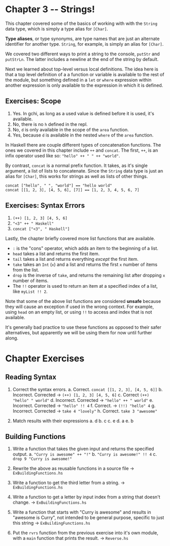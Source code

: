 # Chapter 3 -- Strings!

This chapter covered some of the basics of working with with the `String` data
type, which is simply a type alias for `[Char]`.

**Type aliases**, or type synonyms, are type names that are just an alternate
identifier for another type. `String`, for example, is simply an alias for
`[Char]`.

We covered two different ways to print a string to the console, `putStr` and
`putStrLn`. The latter includes a newline at the end of the string by default.

Next we learned about top-level versus local definitions. The idea here is that
a top level definition of a a function or variable is available to the rest of
the module, but something defined in a `let` or `where` expression within
another expression is only available to the expression in which it is defined.

## Exercises: Scope

1. Yes. In gchi, as long as a used value is defined before it is used, it's
   available.
2. No, there is no `h` defined in the repl.
3. No, `d` is only available in the scope of the `area` function.
4. Yes, because `d` is available in the nested `where` of the `area` function.

In Haskell there are couple different types of concatenation functions. The ones
we covered in this chapter include `++` and `concat`. The first, `++`, is an
infix operator used like so: `"hello" ++ " " ++ "world"`.

By contrast, `concat` is a normal prefix function. It takes, as it's single
argument, a list of lists to concatenate. Since the `String` data type is just
an alias for `[Char]`, this works for strings as well as lists of other things.

```
concat ["hello", " ", "world"] == "hello world"
concat [[1, 2, 3], [4, 5, 6], [7]] == [1, 2, 3, 4, 5, 6, 7]
```

## Exercises: Syntax Errors

1. `(++) [1, 2, 3] [4, 5, 6]`
2. `"<3" ++ " Haskell"`
3. `concat ["<3", " Haskell"]`

Lastly, the chapter briefly covered more list functions that are available.

- `:` is the "cons" operator, which adds an item to the beginning of a list.
- `head` takes a list and returns the first item.
- `tail` takes a list and returns everything *except* the first item.
- `take` takes an `Int` (`x`) and a list and returns the first `x` number of
  items from the list.
- `drop` is the inverse of `take`, and returns the remaining list after dropping
  `x` number of items.
- The `!!` operator is used to return an item at a specified index of a list,
  like `myList !! 2`.
  
Note that some of the above list functions are considered **unsafe** because
they will cause an exception if used in the wrong context. For example, using
`head` on an empty list, or using `!!` to access and index that is not available.

It's generally bad practice to use these functions as opposed to their safer
alternatives, but apparently we will be using them for now until further along.

# Chapter Exercises

## Reading Syntax

1. Correct the syntax errors.
  a. Correct. `concat [[1, 2, 3], [4, 5, 6]]`
  b. Incorrect. Corrected -> `(++) [1, 2, 3] [4, 5, 6]`
  c. Correct `(++) "hello" " world"`
  d. Incorrect. Corrected -> `"hello" ++ " world"`
  e. Incorrect. Corrected -> `"hello" !! 4`
  f. Correct. -> `(!!) "hello" 4`
  g. Incorrect. Corrected -> `take 4 "lovely"`
  h. Correct. `take 3 "awesome"`
  
2. Match results with their expressions
  a. d
  b. c
  c. e
  d. a
  e. b

## Building Functions

1. Write a function that takes the given input and returns the specified output.
  a. `"Curry is awesome" ++ "!"`
  b. `"Curry is awesome!" !! 4`
  c. `drop 9 "Curry is awesome!"`
  
2. Rewrite the above as reusable functions in a source file ->
   `ExBuildingFunctions.hs`
   
3. Write a function to get the third letter from a string. ->
   `ExBuildingFunctions.hs`
   
4. Write a function to get a letter by input index from a string that doesn't
   change. -> `ExBuildingFunctions.hs`
   
5. Write a function that starts with "Curry is awesome" and results in "awesome
   is Curry", not intended to be general purpose, specific to just this string
   -> `ExBuildingFunctions.hs`
   
6. Put the `rvrs` function from the previous exercise into it's own module, with
   a `main` function that prints the result. -> `Reverse.hs`
